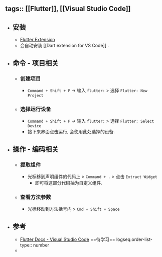 tags:: [[Flutter]], [[Visual Studio Code]] 
---

- ## 安装
	- [Flutter Extension](https://marketplace.visualstudio.com/items?itemName=Dart-Code.flutter)
	- 会自动安装 [[Dart extension for VS Code]] .
- ## 命令 - 项目相关
	- ### 创建项目
		- `Command + Shift + P` -> 输入 `flutter:` > 选择 `Flutter: New Project`
	- ### 选择运行设备
		- `Command + Shift + P` -> 输入 `flutter:` > 选择 `Flutter: Select Device`
		- 接下来界面点击运行, 会使用此处选择的设备.
- ## 操作 - 编码相关
	- ### 提取组件
		- 光标移到声明组件的代码上 > `Command + .` > 点击 `Extract Widget`
			- 即可将这部分代码抽为自定义组件.
	- ### 查看方法参数
		- 光标移动到方法括号内 > `Cmd + Shift + Space`
- ## 参考
	- [Flutter Docs - Visual Studio Code](https://docs.flutter.dev/tools/vs-code) ==待学习==
	  logseq.order-list-type:: number
	-